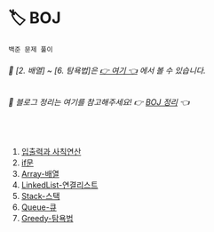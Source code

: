 # 🏷 BOJ
```
백준 문제 풀이
```
###### 📌 [2. 배열] ~ [6. 탐욕법]은 [👉 여기 👈](https://github.com/KKP-iOS-Study/Algorithm_Study/tree/main/Seolhee) 에서 볼 수 있습니다.
###### 📌 블로그 정리는 여기를 참고해주세요! 👉 [BOJ 정리](https://seolhee2750.tistory.com/category/%F0%9F%93%8D%20Problem%20Solving%20with%20Swift/%F0%9F%8F%B7%20BOJ) 👈

</br>

1. [입출력과 사칙연산](https://github.com/seolhee2750/Seolgorithm/tree/main/BOJ/%EC%9E%85%EC%B6%9C%EB%A0%A5%EA%B3%BC%20%EC%82%AC%EC%B9%99%EC%97%B0%EC%82%B0/%EC%9E%85%EC%B6%9C%EB%A0%A5%EA%B3%BC%20%EC%82%AC%EC%B9%99%EC%97%B0%EC%82%B0)
2. [if문](https://github.com/seolhee2750/Seolgorithm/tree/main/BOJ/if%EB%AC%B8/if%EB%AC%B8)
3. [Array-배열](https://github.com/KKP-iOS-Study/Algorithm_Study/tree/main/Seolhee/Array_BOJ/Array_BOJ)
4. [LinkedList-연결리스트](https://github.com/KKP-iOS-Study/Algorithm_Study/tree/main/Seolhee/LinkedList_BOJ/LinkedList_BOJ)
5. [Stack-스택](https://github.com/KKP-iOS-Study/Algorithm_Study/tree/main/Seolhee/Stack_BOJ/Stack_BOJ)
6. [Queue-큐](https://github.com/KKP-iOS-Study/Algorithm_Study/tree/main/Seolhee/Queue_BOJ/Queue_BOJ)
7. [Greedy-탐욕법](https://github.com/KKP-iOS-Study/Algorithm_Study/tree/main/Seolhee/Greedy_BOJ/Greedy_BOJ)
